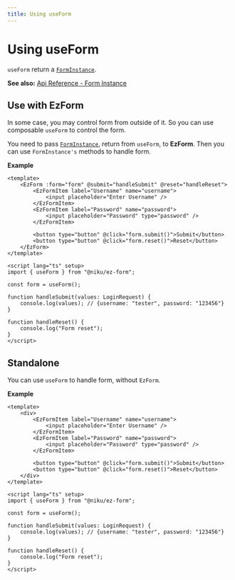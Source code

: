 ```yaml
---
title: Using useForm
---
```


# Using useForm

`useForm` return a [`FormInstance`](/api-reference/types/form.html#forminstance).

**See also:** [Api Reference - Form Instance](/api-reference/main-api/form-instance)

## Use with EzForm

In some case, you may control form from outside of it. So you can use composable `useForm` to control the form.

You need to pass [`FormInstance`](/api-reference/types/form.html#forminstance), return from `useForm`, to **EzForm**. Then you can use `FormInstance's` methods to handle form.

**Example**

```vue
<template>
	<EzForm :form="form" @submit="handleSubmit" @reset="handleReset">
		<EzFormItem label="Username" name="username">
			<input placeholder="Enter Username" />
		</EzFormItem>
		<EzFormItem label="Password" name="password">
			<input placeholder="Password" type="password" />
		</EzFormItem>

		<button type="button" @click="form.submit()">Submit</button>
		<button type="button" @click="form.reset()">Reset</button>
	</EzForm>
</template>

<script lang="ts" setup>
import { useForm } from "@niku/ez-form";

const form = useForm();

function handleSubmit(values: LoginRequest) {
	console.log(values); // {username: "tester", password: "123456"}
}

function handleReset() {
	console.log("Form reset");
}
</script>
```

## Standalone

You can use `useForm` to handle form, without `EzForm`.

**Example**

```vue
<template>
	<div>
		<EzFormItem label="Username" name="username">
			<input placeholder="Enter Username" />
		</EzFormItem>
		<EzFormItem label="Password" name="password">
			<input placeholder="Password" type="password" />
		</EzFormItem>

		<button type="button" @click="form.submit()">Submit</button>
		<button type="button" @click="form.reset()">Reset</button>
	</div>
</template>

<script lang="ts" setup>
import { useForm } from "@niku/ez-form";

const form = useForm();

function handleSubmit(values: LoginRequest) {
	console.log(values); // {username: "tester", password: "123456"}
}

function handleReset() {
	console.log("Form reset");
}
</script>
```
